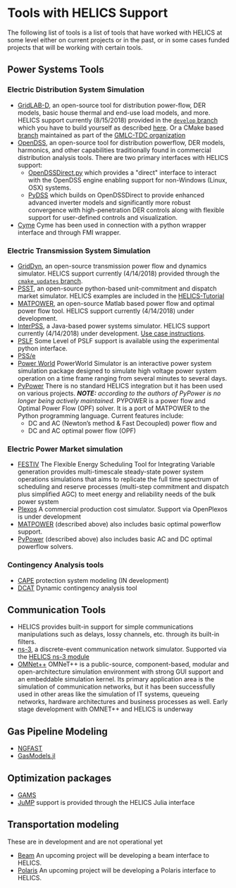 # Tools with HELICS Support

The following list of tools is a list of tools that have worked with HELICS at some level either on current projects or in the past, or in some cases funded projects that will be working with certain tools.  

## Power Systems Tools

### Electric Distribution System Simulation

-   [GridLAB-D](https://www.gridlabd.org/), an open-source tool for distribution power-flow, DER models, basic house thermal and end-use load models, and more. HELICS support currently (8/15/2018) provided in the [`develop` branch](https://github.com/gridlab-d/gridlab-d/tree/develop) which you have to build yourself as described [here](https://github.com/GMLC-TDC/HELICS-Tutorial/tree/master/setup).  Or a CMake based [branch](https://github.com/GMLC-TDC/gridlab-d) maintained as part of the [GMLC-TDC organization](https://github.com/GMLC-TDC)
-   [OpenDSS](https://smartgrid.epri.com/SimulationTool.aspx), an open-source tool for distribution powerflow, DER models, harmonics, and other capabilities traditionally found in commercial distribution analysis tools. There are two primary interfaces with HELICS support:
    -   [OpenDSSDirect.py](https://github.com/dss-extensions/OpenDSSDirect.py) which provides a "direct" interface to interact with the OpenDSS engine enabling support for non-Windows (Linux, OSX) systems.
    -   [PyDSS](https://github.com/NREL/PyDSS) which builds on OpenDSSDirect to provide enhanced advanced inverter models and significantly more robust convergence with high-penetration DER controls along with flexible support for user-defined controls and visualization.
-   [Cyme](http://www.cyme.com/software/cymdist/) Cyme has been used in connection with a python wrapper interface and through FMI wrapper.  


### Electric Transmission System Simulation
-   [GridDyn](https://github.com/LLNL/GridDyn), an open-source transmission power flow and dynamics simulator. HELICS support currently (4/14/2018) provided through the [`cmake_updates` branch](https://github.com/LLNL/GridDyn/tree/cmake_update).
-   [PSST](https://github.com/kdheepak/psst), an open-source python-based unit-commitment and dispatch market simulator. HELICS examples are included in the  [HELICS-Tutorial](https://github.com/GMLC-TDC/HELICS-Tutorial)
-   [MATPOWER](http://www.pserc.cornell.edu/matpower/), an open-source Matlab based power flow and optimal power flow tool. HELICS support currently (4/14/2018) under development.
-   [InterPSS](http://www.interpss.org/), a Java-based power systems simulator. HELICS support currently (4/14/2018) under development.  [Use case instructions](https://gmlc-tdc.github.io/HELICS-Use-Cases/PNNL-TD-Dynamic-Load/index.html).
-   [PSLF](https://github.com/GMLC-TDC/PSLF-wrapper) Some Level of PSLF support is available using the experimental python interface.
-   [PSS/e](https://new.siemens.com/global/en/products/energy/services/transmission-distribution-smart-grid/consulting-and-planning/pss-software/pss-e.html)
-   [Power World](https://www.powerworld.com/) PowerWorld Simulator is an interactive power system simulation package designed to simulate high voltage power system operation on a time frame ranging from several minutes to several days.
-   [PyPower](https://pypi.org/project/PYPOWER/) There is no standard HELICS integration but it has been used on various projects. *<b>NOTE:</b> according to the authors of PyPower is no longer being actively maintained.*   PYPOWER is a power flow and Optimal Power Flow (OPF) solver. It is a port of MATPOWER to the Python programming language. Current features include:
    -   DC and AC (Newton’s method & Fast Decoupled) power flow and
    -   DC and AC optimal power flow (OPF)


### Electric Power Market simulation
-   [FESTIV](https://github.com/NREL/FESTIV_MODEL) The Flexible Energy Scheduling Tool for Integrating Variable generation provides multi-timescale steady-state power system operations simulations that aims to replicate the full time spectrum of scheduling and reserve processes (multi-step commitment and dispatch plus simplified AGC) to meet energy and reliability needs of the bulk power system
-   [Plexos](https://energyexemplar.com/solutions/plexos/) A commercial production cost simulator. Support via OpenPlexos is under development
-   [MATPOWER](http://www.pserc.cornell.edu/matpower/) (described above) also includes basic optimal powerflow support.
-   [PyPower](https://pypi.org/project/PYPOWER/)  (described above) also includes basic AC and DC optimal powerflow solvers.  

### Contingency Analysis tools
-   [CAPE](https://new.siemens.com/global/en/products/energy/services/transmission-distribution-smart-grid/consulting-and-planning/pss-software/psscape.html) protection system modeling (IN development)
-   [DCAT](https://www.pnnl.gov/main/publications/external/technical_reports/PNNL-26197.pdf) Dynamic contingency analysis tool

## Communication Tools

-   HELICS provides built-in support for simple communications manipulations such as delays, lossy channels, etc. through its built-in filters.
-   [ns-3](https://www.nsnam.org/), a discrete-event communication network simulator. Supported via the [HELICS ns-3 module](https://github.com/GMLC-TDC/helics-ns3)
-   [OMNet++](https://omnetpp.org/)  OMNeT++ is a public-source, component-based, modular and open-architecture simulation environment with strong GUI support and an embeddable simulation kernel. Its primary application area is the simulation of communication networks, but it has been successfully used in other areas like the simulation of IT systems, queueing networks, hardware architectures and business processes as well.
  Early stage development with OMNET++ and HELICS is underway

## Gas Pipeline Modeling

-   [NGFAST](http://citeseerx.ist.psu.edu/viewdoc/summary?doi=10.1.1.172.1169)
-   [GasModels.jl](https://github.com/lanl-ansi/GasModels.jl)

## Optimization packages

-   [GAMS](https://www.gams.com/)
-   [JuMP](https://www.juliaopt.org/) support is provided through the HELICS Julia interface

## Transportation modeling
These are in development and are not operational yet
-   [Beam](http://beam.lbl.gov/)  An upcoming project will be developing a beam interface to HELICS.
-   [Polaris](https://www.anl.gov/es/polaris-transportation-system-simulation-tool) An upcoming project will be developing a Polaris interface to HELICS.
